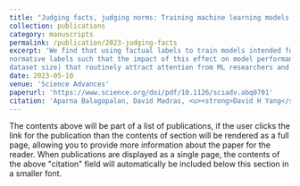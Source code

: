 ```yaml
---
title: "Judging facts, judging norms: Training machine learning models to judge humans requires a modified approach to labeling data"
collection: publications
category: manuscripts
permalink: /publication/2023-judging-facts
excerpt: 'We find that using factual labels to train models intended for normative judgments introduces a notable measurement error and models trained using factual labels yield significantly different judgments than those trained using
normative labels such that the impact of this effect on model performance can exceed that of other factors (e.g.,
dataset size) that routinely attract attention from ML researchers and practitioners.'
date: 2023-05-10
venue: 'Science Advances'
paperurl: 'https://www.science.org/doi/pdf/10.1126/sciadv.abq0701'
citation: 'Aparna Balagopalan, David Madras, <u><strong>David H Yang</strong></u>, Dylan Hadfield-Menell, Gillian K Hadfield, Marzyeh Ghassemi. Judging facts, judging norms: Training machine learning models to judge humans requires a modified approach to labeling data. Sci. Adv. 9, eabq0701 (2023). DOI:10.1126/sciadv.abq0701'
---
```


The contents above will be part of a list of publications, if the user clicks the link for the publication than the contents of section will be rendered as a full page, allowing you to provide more information about the paper for the reader. When publications are displayed as a single page, the contents of the above "citation" field will automatically be included below this section in a smaller font.
